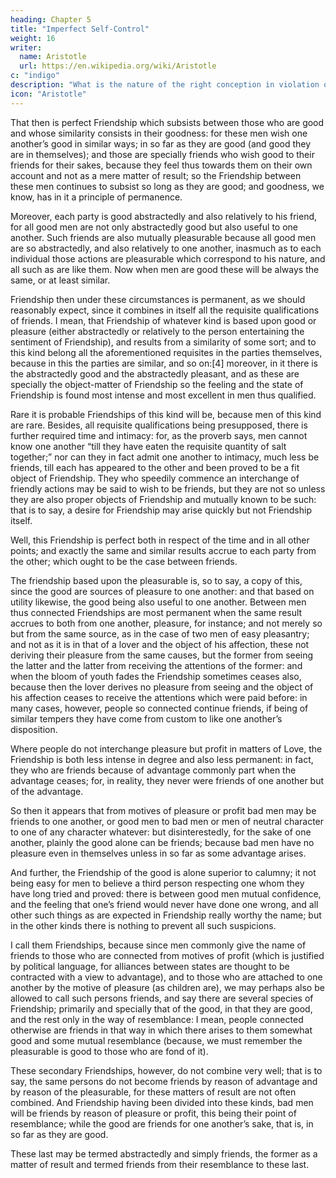 ```yaml
---
heading: Chapter 5
title: "Imperfect Self-Control"
weight: 16
writer:
  name: Aristotle
  url: https://en.wikipedia.org/wiki/Aristotle
c: "indigo"
description: "What is the nature of the right conception in violation of which a man fails of Self-Control?"
icon: "Aristotle"
---
```




That then is perfect Friendship which subsists between those who are good and whose similarity consists in their goodness: for these men wish one another’s good in similar ways; in so far as they are good (and good they are in themselves); and those are specially friends who wish good to their friends for their sakes, because they feel thus towards them on their own account and not as a mere matter of result; so the Friendship between these men continues to subsist so long as they are good; and goodness, we know, has in it a principle of permanence.

Moreover, each party is good abstractedly and also relatively to his friend, for all good men are not only abstractedly good but also useful to one another. Such friends are also mutually pleasurable because all good men are so abstractedly, and also relatively to one another, inasmuch as to each individual those actions are pleasurable which correspond to his nature, and all such as are like them. Now when men are good these will be always the same, or at least similar.

Friendship then under these circumstances is permanent, as we should reasonably expect, since it combines in itself all the requisite qualifications of friends. I mean, that Friendship of whatever kind is based upon good or pleasure (either abstractedly or relatively to the person entertaining the sentiment of Friendship), and results from a similarity of some sort; and to this kind belong all the aforementioned requisites in the parties themselves, because in this the parties are similar, and so on:[4] moreover, in it there is the abstractedly good and the abstractedly pleasant, and as these are specially the object-matter of Friendship so the feeling and the state of Friendship is found most intense and most excellent in men thus qualified.

Rare it is probable Friendships of this kind will be, because men of this kind are rare. Besides, all requisite qualifications being presupposed, there is further required time and intimacy: for, as the proverb says, men cannot know one another “till they have eaten the requisite quantity of salt together;” nor can they in fact admit one another to intimacy, much less be friends, till each has appeared to the other and been proved to be a fit object of Friendship. They who speedily commence an interchange of friendly actions may be said to wish to be friends, but they are not so unless they are also proper objects of Friendship and mutually known to be such: that is to say, a desire for Friendship may arise quickly but not Friendship itself.

Well, this Friendship is perfect both in respect of the time and in all other points; and exactly the same and similar results accrue to each party from the other; which ought to be the case between friends.

The friendship based upon the pleasurable is, so to say, a copy of this, since the good are sources of pleasure to one another: and that based on utility likewise, the good being also useful to one another. Between men thus connected Friendships are most permanent when the same result accrues to both from one another, pleasure, for instance; and not merely so but from the same source, as in the case of two men of easy pleasantry; and not as it is in that of a lover and the object of his affection, these not deriving their pleasure from the same causes, but the former from seeing the latter and the latter from receiving the attentions of the former: and when the bloom of youth fades the Friendship sometimes ceases also, because then the lover derives no pleasure from seeing and the object of his affection ceases to receive the attentions which were paid before: in many cases, however, people so connected continue friends, if being of similar tempers they have come from custom to like one another’s disposition.

Where people do not interchange pleasure but profit in matters of Love, the Friendship is both less intense in degree and also less permanent: in fact, they who are friends because of advantage commonly part when the advantage ceases; for, in reality, they never were friends of one another but of the advantage.

So then it appears that from motives of pleasure or profit bad men may be friends to one another, or good men to bad men or men of neutral character to one of any character whatever: but disinterestedly, for the sake of one another, plainly the good alone can be friends; because bad men have no pleasure even in themselves unless in so far as some advantage arises.

And further, the Friendship of the good is alone superior to calumny; it not being easy for men to believe a third person respecting one whom they have long tried and proved: there is between good men mutual confidence, and the feeling that one’s friend would never have done one wrong, and all other such things as are expected in Friendship really worthy the name; but in the other kinds there is nothing to prevent all such suspicions.

I call them Friendships, because since men commonly give the name of friends to those who are connected from motives of profit (which is justified by political language, for alliances between states are thought to be contracted with a view to advantage), and to those who are attached to one another by the motive of pleasure (as children are), we may perhaps also be allowed to call such persons friends, and say there are several species of Friendship; primarily and specially that of the good, in that they are good, and the rest only in the way of resemblance: I mean, people connected otherwise are friends in that way in which there arises to them somewhat good and some mutual resemblance (because, we must remember the pleasurable is good to those who are fond of it).

These secondary Friendships, however, do not combine very well; that is to say, the same persons do not become friends by reason of advantage and by reason of the pleasurable, for these matters of result are not often combined. And Friendship having been divided into these kinds, bad men will be friends by reason of pleasure or profit, this being their point of resemblance; while the good are friends for one another’s sake, that is, in so far as they are good.

These last may be termed abstractedly and simply friends, the former as a matter of result and termed friends from their resemblance to these last.

